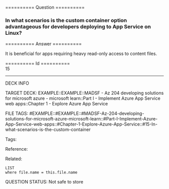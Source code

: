 ========== Question ==========  

### In what scenarios is the custom container option advantageous for developers deploying to App Service on Linux?  

========== Answer ==========  

It is beneficial for apps requiring heavy read-only access to content files.

========== Id ==========  
15

---

DECK INFO

TARGET DECK: EXAMPLE::EXAMPLE::MADSF - Az 204 developing solutions for microsoft azure - microsoft learn::Part I - Implement Azure App Service web apps::Chapter 1 - Explore Azure App Service

FILE TAGS: #EXAMPLE::#EXAMPLE::#MADSF-Az-204-developing-solutions-for-microsoft-azure-microsoft-learn::#Part-I-Implement-Azure-App-Service-web-apps::#Chapter-1-Explore-Azure-App-Service::#15-In-what-scenarios-is-the-custom-container

Tags:

Reference:

Related:

```dataview
LIST
where file.name = this.file.name
```

QUESTION STATUS: Not safe to store
